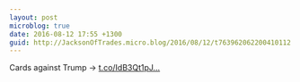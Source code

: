 ```yaml
---
layout: post
microblog: true
date: 2016-08-12 17:55 +1300
guid: http://JacksonOfTrades.micro.blog/2016/08/12/t763962062200410112.html
---
```

Cards against Trump → [t.co/IdB3Qt1pJ...](https://t.co/IdB3Qt1pJ7)

